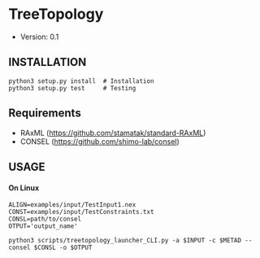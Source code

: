 # TreeTopology
* Version: 0.1

## INSTALLATION
```
python3 setup.py install  # Installation
python3 setup.py test     # Testing
```

## Requirements
* RAxML (https://github.com/stamatak/standard-RAxML)
* CONSEL (https://github.com/shimo-lab/consel)

## USAGE
#### On Linux
```
ALIGN=examples/input/TestInput1.nex
CONST=examples/input/TestConstraints.txt
CONSL=path/to/consel
OTPUT='output_name'

python3 scripts/treetopology_launcher_CLI.py -a $INPUT -c $METAD --consel $CONSL -o $OTPUT
```
